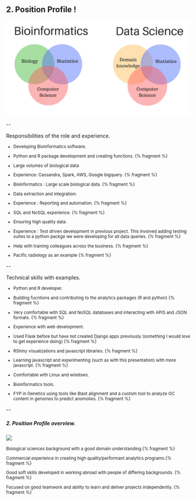 ## 2. Position Profile !


<img src="/public/img/bioinformatics.png" alt="drawing" width="800px"/> 

--

Responsibilities of the role and experience.

<small>

- Developing Bioinformatics software.
 - Python and R package development and creating functions. {% fragment %}

- Large volumes of biological data
 - Experience: Cassandra, Spark, AWS, Google bigquery. {% fragment %}
  - Bioinformatics : Large scale biological data. {% fragment %}

- Data extraction and integration:
 - Experience : Reporting and automation. {% fragment %}
 - SQL and NoSQL experience. {% fragment %}

- Ensuring high quality data.
 - Experience : Test driven development in previous project. This involved adding testing suites to a python packge we were developing for all data queries. {% fragment %}

- Help with training colleagues across the business. {% fragment %}
 - Pacific radiology as an example {% fragment %}

</small>

--

Technical skills with examples.

<small>

- Python and R developer.
 - Building fucntions and contributing to the analytics packages (R and python) {% fragment %}
 - Very comfortable with SQL  and NoSQL databases and interacting with APIS and JSON formats. {% fragment %}

- Experience with web development.
 - Used Flask before but have not created Django apps previously (something I would love to get experience doing) {% fragment %}
 - RShiny visualizations and javascript  libraries. {% fragment %}
 - Learning javascript and experimenting (such as with this presentation) with more javascript. {% fragment %}

- Comfortable with Linux and windows.

- Bioinformatics tools.
 - FYP in Genetics using tools like Blast alignment and a custom tool to analyze GC content in genomes to predict anomolies. {% fragment %}

</small>

--

##### 2. Position Profile overview.
<img src="https://www.wur.nl/upload_mm/a/b/a/f0597c79-1e04-4103-bf4d-931db32ab928_bioinformatics_6aab5957_490x330.png" width="400px"/>

<small>

Biological sciences background with a good domain understanding.{% fragment %}

Commercial experience in creating high quality/performant analytics programs.{% fragment %}

Good soft skills developed in working abroad with people of differing backgrounds. {% fragment %}

Focused on good teamwork and ability to learn and deliver projects independently. {% fragment %}

</small>